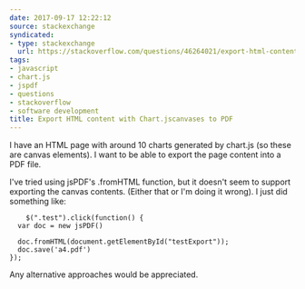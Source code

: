```yaml
---
date: 2017-09-17 12:22:12
source: stackexchange
syndicated:
- type: stackexchange
  url: https://stackoverflow.com/questions/46264021/export-html-content-with-chart-jscanvases-to-pdf
tags:
- javascript
- chart.js
- jspdf
- questions
- stackoverflow
- software development
title: Export HTML content with Chart.jscanvases to PDF
---
```


I have an HTML page with around 10 charts generated by chart.js (so these are canvas elements). I want to be able to export the page content into a PDF file.

I've tried using jsPDF's .fromHTML function, but it doesn't seem to support exporting the canvas contents. (Either that or I'm doing it wrong). I just did something like:

        $(".test").click(function() {
      var doc = new jsPDF()

      doc.fromHTML(document.getElementById("testExport"));
      doc.save('a4.pdf')
    });

Any alternative approaches would be appreciated.